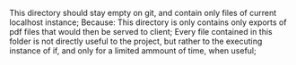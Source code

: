 This directory should stay empty on git, and contain only files of current localhost instance;
Because:
    This directory is only contains only exports of pdf files that would then be served to client;
    Every file contained in this folder is not directly useful to the project, but rather to the executing instance of if, 
        and only for a limited ammount of time, when useful;